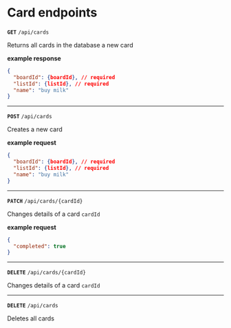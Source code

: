# Card endpoints

**`GET`** `/api/cards`

Returns all cards in the database a new card

**example response**
```json
{
  "boardId": {boardId}, // required
  "listId": {listId}, // required
  "name": "buy milk"
}

```
---

**`POST`** `/api/cards`

Creates a new card

**example request**
```json
{
  "boardId": {boardId}, // required
  "listId": {listId}, // required
  "name": "buy milk"
}

```
---
**`PATCH`** `/api/cards/{cardId}`

Changes details of a card  `cardId`

**example request**
```json
{
  "completed": true
}

```
---
**`DELETE`** `/api/cards/{cardId}`

Changes details of a card  `cardId`


---
**`DELETE`** `/api/cards`

Deletes all cards